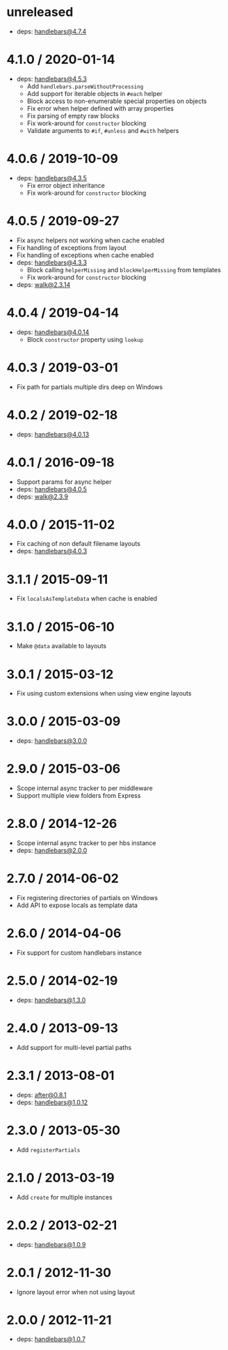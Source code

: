 unreleased
==========

  * deps: handlebars@4.7.4

4.1.0 / 2020-01-14
==================

  * deps: handlebars@4.5.3
    - Add `handlebars.parseWithoutProcessing`
    - Add support for iterable objects in `#each` helper
    - Block access to non-enumerable special properties on objects
    - Fix error when helper defined with array properties
    - Fix parsing of empty raw blocks
    - Fix work-around for `constructor` blocking
    - Validate arguments to `#if`, `#unless` and `#with` helpers

4.0.6 / 2019-10-09
==================

  * deps: handlebars@4.3.5
    - Fix error object inheritance
    - Fix work-around for `constructor` blocking

4.0.5 / 2019-09-27
==================

  * Fix async helpers not working when cache enabled
  * Fix handling of exceptions from layout
  * Fix handling of exceptions when cache enabled
  * deps: handlebars@4.3.3
    - Block calling `helperMissing` and `blockHelperMissing` from templates
    - Fix work-around for `constructor` blocking
  * deps: walk@2.3.14

4.0.4 / 2019-04-14
==================

  * deps: handlebars@4.0.14
    - Block `constructor` property using `lookup`

4.0.3 / 2019-03-01
==================

  * Fix path for partials multiple dirs deep on Windows

4.0.2 / 2019-02-18
==================

  * deps: handlebars@4.0.13

4.0.1 / 2016-09-18
==================

  * Support params for async helper
  * deps: handlebars@4.0.5
  * deps: walk@2.3.9

4.0.0 / 2015-11-02
==================

  * Fix caching of non default filename layouts
  * deps: handlebars@4.0.3

3.1.1 / 2015-09-11
==================

  * Fix `localsAsTemplateData` when cache is enabled

3.1.0 / 2015-06-10
==================

  * Make `@data` available to layouts

3.0.1 / 2015-03-12
==================

  * Fix using custom extensions when using view engine layouts

3.0.0 / 2015-03-09
==================

  * deps: handlebars@3.0.0

2.9.0 / 2015-03-06
==================

  * Scope internal async tracker to per middleware
  * Support multiple view folders from Express

2.8.0 / 2014-12-26
==================

  * Scope internal async tracker to per hbs instance
  * deps: handlebars@2.0.0

2.7.0 / 2014-06-02
==================

  * Fix registering directories of partials on Windows
  * Add API to expose locals as template data

2.6.0 / 2014-04-06
==================

  * Fix support for custom handlebars instance

2.5.0 / 2014-02-19
==================

  * deps: handlebars@1.3.0

2.4.0 / 2013-09-13
==================

  * Add support for multi-level partial paths

2.3.1 / 2013-08-01
==================

  * deps: after@0.8.1
  * deps: handlebars@1.0.12

2.3.0 / 2013-05-30
==================

  * Add `registerPartials`

2.1.0 / 2013-03-19
==================

  * Add `create` for multiple instances

2.0.2 / 2013-02-21
==================

  * deps: handlebars@1.0.9

2.0.1 / 2012-11-30
==================

  * Ignore layout error when not using layout

2.0.0 / 2012-11-21
==================

  * deps: handlebars@1.0.7
